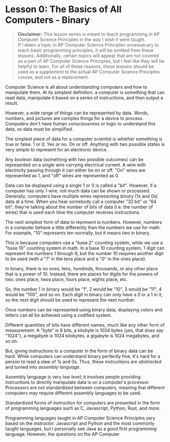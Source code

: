 # Lesson 0: The Basics of All Computers - Binary

> **Disclaimer:** This lesson series is meant to teach programming in AP Computer Science Principles in the way I wish it were taught.  
> If I deem a topic in AP Computer Science Principles unnessecary to teach basic programming principles, it will be omitted from these lessons.
> Additionally, certain topics will appear that are not covered as a part of AP Computer Science Principles, but I feel like they will be helpful to learn.
> For all of these reasons, these lessons should be used as a *supplement* to the actual AP Computer Science Principles course, and not as a replacement.  

Computer Science is all about understanding computers and how to manipulate them. At its simplest definition, a computer is something that can read data, manipulate it based on a series of instructions, and then output a result.  

However, a wide range of things can be represented by data. Words, numbers, and pictures are complex things for a device to process. Computers don't have human consciousness or logic to understand this data, so data must be simplified.  

The simplest piece of data for a computer scientist is whether something is true or false. 1 or 0. Yes or no. On or off. Anything with two possible states is very simple to represent for an electronic device.  

Any *boolean* data (something with two possible outcomes) can be represented on a single wire carrying electrical current. A wire with electricity passing through it can either be on or off. "On" wires are represented as 1, and "off" wires are represented as 0.  

Data can be displayed using a single 1 or 0 is called a "bit". However, if a computer has only 1 wire, not much data can be shown or processed. Generally, computers have multiple wires representing *binary* (1s and 0s) data at a time. When you hear somebody call a computer "32 bit" or "64 bit", they're talking about the number of bits of data (i.e. the number of wires) that is used each time the computer receives instructions.  

The next simplest form of data to represent is numbers. However, numbers in a computer behave a little differently than the numbers we use for math. For example, "10" represents ten normally, but it means two in binary.

This is because computers use a "base 2" counting system, while we use a "base 10" counting system in math. In a base 10 counting system, 1 digit can represent the numbers 1 through 9, but the number 10 requires another digit to be used (with a "1" in the tens place and a "0" in the ones place).  

In binary, there is no ones, tens, hundreds, thousands, or any other place that is a power of 10. Instead, there are places for digits for the powers of two: ones place, twos place, fours place, eights place, etc.  

So, the number 1 in binary would be "1", 2 would be "10", 3 would be "11", 4 would be "100", and so on. Each digit in binary can only have a 0 or a 1 in it, so the next digit should be used to represent the next number.  

Once numbers can be represented using binary data, displaying colors and letters can all be achieved using a codified system. 

Different quantities of bits have different names, much like any other form of measurement. A "byte" is 8 bits, a kilobyte is 1024 bytes (yes, that does say "1024"), a megabyte is 1024 kilobytes, a gigabyte is 1024 megabytes, and so on.  

But, giving instructions to a computer in the form of binary data can be hard. While computers can understand binary perfectly fine, it's hard for a person to read a slew of 1s and 0s. Thus, these instructions are *abstracted* and turned into *assembly language*.  

Assembly language is very *low level*; it involves people providing instructions to directly manipulate data is on a computer's processor. Processors are not standardized between computers, meaning that different computers may require different assembly languages to be used.  

Standardized forms of instruction for computers are presented in the form of programming languages such as C, Javascript, Python, Rust, and more.  

Programming languages taught in AP Computer Science Principles vary based on the instructor. Javascript and Python and the most commonly taught languages, but I personally see Java as a good first programming language. However, the questions on the AP Computer
